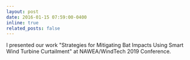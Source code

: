 ```yaml
---
layout: post
date: 2016-01-15 07:59:00-0400
inline: true
related_posts: false
---
```


I presented our work "Strategies for Mitigating Bat Impacts Using Smart Wind Turbine Curtailment" at NAWEA/WindTech 2019 Conference.
